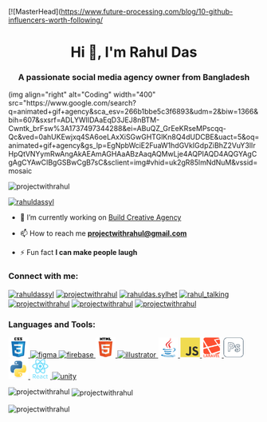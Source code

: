 [![MasterHead](https://www.future-processing.com/blog/10-github-influencers-worth-following/
<h1 align="center">Hi 👋, I'm Rahul Das</h1>
<h3 align="center">A passionate social media agency owner from Bangladesh</h3>
(img align="right" alt="Coding" width="400" src="https://www.google.com/search?q=animated+gif+agency&sca_esv=266b1bbe5c3f6893&udm=2&biw=1366&bih=607&sxsrf=ADLYWIIDAaEqD3JEJ8nBTM-Cwntk_brFsw%3A1737497344288&ei=ABuQZ_GrEeKRseMPscqq-Qc&ved=0ahUKEwjxq4SA6oeLAxXiSGwGHTGlKn8Q4dUDCBE&uact=5&oq=animated+gif+agency&gs_lp=EgNpbWciE2FuaW1hdGVkIGdpZiBhZ2VuY3lIrHpQtVNYymRwAngAkAEAmAGHAaABzAaqAQMwLje4AQPIAQD4AQGYAgCgAgCYAwCIBgGSBwCgB7sC&sclient=img#vhid=uk2gR85lmNdNuM&vssid=mosaic

<p align="left"> <img src="https://komarev.com/ghpvc/?username=projectwithrahul&label=Profile%20views&color=0e75b6&style=flat" alt="projectwithrahul" /> </p>

<p align="left"> <a href="https://twitter.com/rahuldassyl" target="blank"><img src="https://img.shields.io/twitter/follow/rahuldassyl?logo=twitter&style=for-the-badge" alt="rahuldassyl" /></a> </p>

- 🔭 I’m currently working on [Build Creative Agency](https://www.instagram.com/synoviumdigital)

- 📫 How to reach me **projectwithrahul@gmail.com**

- ⚡ Fun fact **I can make people laugh**

<h3 align="left">Connect with me:</h3>
<p align="left">
<a href="https://twitter.com/rahuldassyl" target="blank"><img align="center" src="https://raw.githubusercontent.com/rahuldkjain/github-profile-readme-generator/master/src/images/icons/Social/twitter.svg" alt="rahuldassyl" height="30" width="40" /></a>
<a href="https://linkedin.com/in/projectwithrahul" target="blank"><img align="center" src="https://raw.githubusercontent.com/rahuldkjain/github-profile-readme-generator/master/src/images/icons/Social/linked-in-alt.svg" alt="projectwithrahul" height="30" width="40" /></a>
<a href="https://fb.com/rahuldas.sylhet" target="blank"><img align="center" src="https://raw.githubusercontent.com/rahuldkjain/github-profile-readme-generator/master/src/images/icons/Social/facebook.svg" alt="rahuldas.sylhet" height="30" width="40" /></a>
<a href="https://instagram.com/rahul_talking" target="blank"><img align="center" src="https://raw.githubusercontent.com/rahuldkjain/github-profile-readme-generator/master/src/images/icons/Social/instagram.svg" alt="rahul_talking" height="30" width="40" /></a>
<a href="https://dribbble.com/projectwithrahul" target="blank"><img align="center" src="https://raw.githubusercontent.com/rahuldkjain/github-profile-readme-generator/master/src/images/icons/Social/dribbble.svg" alt="projectwithrahul" height="30" width="40" /></a>
<a href="https://www.behance.net/projectwithrahul" target="blank"><img align="center" src="https://raw.githubusercontent.com/rahuldkjain/github-profile-readme-generator/master/src/images/icons/Social/behance.svg" alt="projectwithrahul" height="30" width="40" /></a>
<a href="https://www.youtube.com/c/projectwithrahul" target="blank"><img align="center" src="https://raw.githubusercontent.com/rahuldkjain/github-profile-readme-generator/master/src/images/icons/Social/youtube.svg" alt="projectwithrahul" height="30" width="40" /></a>
</p>

<h3 align="left">Languages and Tools:</h3>
<p align="left"> <a href="https://www.w3schools.com/css/" target="_blank" rel="noreferrer"> <img src="https://raw.githubusercontent.com/devicons/devicon/master/icons/css3/css3-original-wordmark.svg" alt="css3" width="40" height="40"/> </a> <a href="https://www.figma.com/" target="_blank" rel="noreferrer"> <img src="https://www.vectorlogo.zone/logos/figma/figma-icon.svg" alt="figma" width="40" height="40"/> </a> <a href="https://firebase.google.com/" target="_blank" rel="noreferrer"> <img src="https://www.vectorlogo.zone/logos/firebase/firebase-icon.svg" alt="firebase" width="40" height="40"/> </a> <a href="https://www.w3.org/html/" target="_blank" rel="noreferrer"> <img src="https://raw.githubusercontent.com/devicons/devicon/master/icons/html5/html5-original-wordmark.svg" alt="html5" width="40" height="40"/> </a> <a href="https://www.adobe.com/in/products/illustrator.html" target="_blank" rel="noreferrer"> <img src="https://www.vectorlogo.zone/logos/adobe_illustrator/adobe_illustrator-icon.svg" alt="illustrator" width="40" height="40"/> </a> <a href="https://www.java.com" target="_blank" rel="noreferrer"> <img src="https://raw.githubusercontent.com/devicons/devicon/master/icons/java/java-original.svg" alt="java" width="40" height="40"/> </a> <a href="https://developer.mozilla.org/en-US/docs/Web/JavaScript" target="_blank" rel="noreferrer"> <img src="https://raw.githubusercontent.com/devicons/devicon/master/icons/javascript/javascript-original.svg" alt="javascript" width="40" height="40"/> </a> <a href="https://laravel.com/" target="_blank" rel="noreferrer"> <img src="https://raw.githubusercontent.com/devicons/devicon/master/icons/laravel/laravel-plain-wordmark.svg" alt="laravel" width="40" height="40"/> </a> <a href="https://www.photoshop.com/en" target="_blank" rel="noreferrer"> <img src="https://raw.githubusercontent.com/devicons/devicon/master/icons/photoshop/photoshop-line.svg" alt="photoshop" width="40" height="40"/> </a> <a href="https://www.python.org" target="_blank" rel="noreferrer"> <img src="https://raw.githubusercontent.com/devicons/devicon/master/icons/python/python-original.svg" alt="python" width="40" height="40"/> </a> <a href="https://reactjs.org/" target="_blank" rel="noreferrer"> <img src="https://raw.githubusercontent.com/devicons/devicon/master/icons/react/react-original-wordmark.svg" alt="react" width="40" height="40"/> </a> <a href="https://unity.com/" target="_blank" rel="noreferrer"> <img src="https://www.vectorlogo.zone/logos/unity3d/unity3d-icon.svg" alt="unity" width="40" height="40"/> </a> </p>

<p><img align="left" src="https://github-readme-stats.vercel.app/api/top-langs?username=projectwithrahul&show_icons=true&locale=en&layout=compact" alt="projectwithrahul" /></p>

<p>&nbsp;<img align="center" src="https://github-readme-stats.vercel.app/api?username=projectwithrahul&show_icons=true&locale=en" alt="projectwithrahul" /></p>

<p><img align="center" src="https://github-readme-streak-stats.herokuapp.com/?user=projectwithrahul&" alt="projectwithrahul" /></p>

